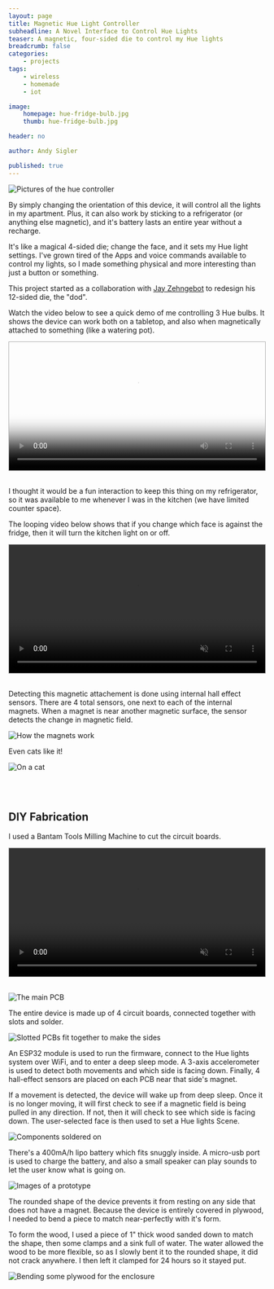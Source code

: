 ```yaml
---
layout: page
title: Magnetic Hue Light Controller
subheadline: A Novel Interface to Control Hue Lights
teaser: A magnetic, four-sided die to control my Hue lights
breadcrumb: false
categories:
    - projects
tags:
    - wireless
    - homemade
    - iot

image:
    homepage: hue-fridge-bulb.jpg
    thumb: hue-fridge-bulb.jpg

header: no

author: Andy Sigler

published: true
---
```


![Pictures of the hue controller]({{site.url}}/images/hue-fridge.jpg)

By simply changing the orientation of this device, it will control all the lights in my apartment. Plus, it can also work by sticking to a refrigerator (or anything else magnetic), and it's battery lasts an entire year without a recharge.

It's like a magical 4-sided die; change the face, and it sets my Hue light settings. I've grown tired of the Apps and voice commands available to control my lights, so I made something physical and more interesting than just a button or something.

This project started as a collaboration with [Jay Zehngebot](http://www.jayzehngebot.com/realjayz/?/about/) to redesign his 12-sided die, the "dod".

Watch the video below to see a quick demo of me controlling 3 Hue bulbs. It shows the device can work both on a tabletop, and also when magnetically attached to something (like a watering pot).

<video id="vid_demo" style="margin-left:auto;margin-right:auto;display:block;width:100%;max-width:640px; height:auto; border:1px solid #aaa" width="1280" height="720" controls loop poster="{{site.url}}/images/hue-demo-poster.png">
  <source src="{{site.url}}/images/hue-demo.webm" type="video/webm">
  <source src="{{site.url}}/images/hue-demo.ogv" type="video/ogg">
  <source src="{{site.url}}/images/hue-demo.mp4" type="video/mp4">
</video>
<script type="text/javascript">
//    var vid_demo = document.getElementById('vid_demo');
//    vid_demo.removeAttribute('controls');
//    vid_demo.addEventListener('canplaythrough', function(e){
//        vid_demo.play();
//    })
</script>

<br />

I thought it would be a fun interaction to keep this thing on my refrigerator, so it was available to me whenever I was in the kitchen (we have limited counter space).

The looping video below shows that if you change which face is against the fridge, then it will turn the kitchen light on or off.

<video id="vid_fridge" style="margin-left:auto;margin-right:auto;display:block;width:100%;max-width:640px; height:auto; border:1px solid #aaa" width="1280" height="720" controls loop muted>
  <source src="{{site.url}}/images/hue-fridge-loop.webm" type="video/webm">
  <source src="{{site.url}}/images/hue-fridge-loop.ogv" type="video/ogg">
  <source src="{{site.url}}/images/hue-fridge-loop.mp4" type="video/mp4">
</video>
<script type="text/javascript">
    var vid_fridge = document.getElementById('vid_fridge');
    vid_fridge.removeAttribute('controls');
    vid_fridge.addEventListener('canplaythrough', function(e){
        vid_fridge.play();
    })
</script>

<br />

Detecting this magnetic attachement is done using internal hall effect sensors. There are 4 total sensors, one next to each of the internal magnets. When a magnet is near another magnetic surface, the sensor detects the change in magnetic field.

![How the magnets work]({{site.url}}/images/hue-magnet-describe.jpg)

Even cats like it!

![On a cat]({{site.url}}/images/hue-cat.jpg)

<br />
<br />

## DIY Fabrication

I used a Bantam Tools Milling Machine to cut the circuit boards.

<video id="vid_pcb" style="margin-left:auto;margin-right:auto;display:block;width:100%;max-width:640px; height:auto; border:1px solid #aaa" width="1280" height="720" controls loop muted>
  <source src="{{site.url}}/images/hue-pcb.webm" type="video/webm">
  <source src="{{site.url}}/images/hue-pcb.ogv" type="video/ogg">
  <source src="{{site.url}}/images/hue-pcb.mp4" type="video/mp4">
</video>
<script type="text/javascript">
    var vid_pcb = document.getElementById('vid_pcb');
    vid_pcb.removeAttribute('controls');
    vid_pcb.addEventListener('canplaythrough', function(e){
        vid_pcb.play();
    })
</script>

<br />

![The main PCB]({{site.url}}/images/hue-pcb-coin.jpg)

The entire device is made up of 4 circuit boards, connected together with slots and solder.

![Slotted PCBs fit together to make the sides]({{site.url}}/images/hue-pcb-slots.jpg)

An ESP32 module is used to run the firmware, connect to the Hue lights system over WiFi, and to enter a deep sleep mode. A 3-axis accelerometer is used to detect both movements and which side is facing down. Finally, 4 hall-effect sensors are placed on each PCB near that side's magnet.

If a movement is detected, the device will wake up from deep sleep. Once it is no longer moving, it will first check to see if a magnetic field is being pulled in any direction. If not, then it will check to see which side is facing down. The user-selected face is then used to set a Hue lights Scene.

![Components soldered on]({{site.url}}/images/hue-pcb-soldered.jpg)

There's a 400mA/h lipo battery which fits snuggly inside. A micro-usb port is used to charge the battery, and also a small speaker can play sounds to let the user know what is going on.

![Images of a prototype]({{site.url}}/images/hue-prototype-grid.jpg)

The rounded shape of the device prevents it from resting on any side that does not have a magnet. Because the device is entirely covered in plywood, I needed to bend a piece to match near-perfectly with it's form.

To form the wood, I used a piece of 1" thick wood sanded down to match the shape, then some clamps and a sink full of water. The water allowed the wood to be more flexible, so as I slowly bent it to the rounded shape, it did not crack anywhere. I then left it clamped for 24 hours so it stayed put.

![Bending some plywood for the enclosure]({{site.url}}/images/hue-bend-wood.jpg)
